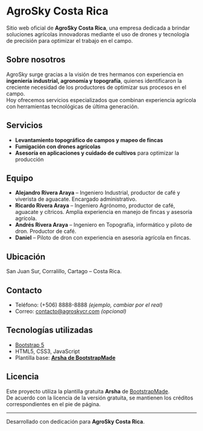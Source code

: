 # AgroSky Costa Rica

Sitio web oficial de **AgroSky Costa Rica**, una empresa dedicada a brindar soluciones agrícolas innovadoras mediante el uso de drones y tecnología de precisión para optimizar el trabajo en el campo.

## Sobre nosotros
AgroSky surge gracias a la visión de tres hermanos con experiencia en **ingeniería industrial, agronomía y topografía**, quienes identificaron la creciente necesidad de los productores de optimizar sus procesos en el campo.  
Hoy ofrecemos servicios especializados que combinan experiencia agrícola con herramientas tecnológicas de última generación.

## Servicios
- **Levantamiento topográfico de campos y mapeo de fincas**  
- **Fumigación con drones agrícolas**  
- **Asesoría en aplicaciones y cuidado de cultivos** para optimizar la producción  

## Equipo
- **Alejandro Rivera Araya** – Ingeniero Industrial, productor de café y viverista de aguacate. Encargado administrativo.  
- **Ricardo Rivera Araya** – Ingeniero Agrónomo, productor de café, aguacate y cítricos. Amplia experiencia en manejo de fincas y asesoría agrícola.  
- **Andrés Rivera Araya** – Ingeniero en Topografía, informático y piloto de dron. Productor de café.  
- **Daniel** – Piloto de dron con experiencia en asesoría agrícola en fincas.  

## Ubicación
San Juan Sur, Corralillo, Cartago – Costa Rica.  

## Contacto
- Teléfono: (+506) 8888-8888 *(ejemplo, cambiar por el real)*  
- Correo: contacto@agroskycr.com *(opcional)*  

## Tecnologías utilizadas
- [Bootstrap 5](https://getbootstrap.com/)  
- HTML5, CSS3, JavaScript  
- Plantilla base: **[Arsha de BootstrapMade](https://bootstrapmade.com/arsha-free-bootstrap-html-template-corporate/)**  

## Licencia
Este proyecto utiliza la plantilla gratuita **Arsha** de [BootstrapMade](https://bootstrapmade.com/).  
De acuerdo con la licencia de la versión gratuita, se mantienen los créditos correspondientes en el pie de página.  

---
Desarrollado con dedicación para **AgroSky Costa Rica**.
